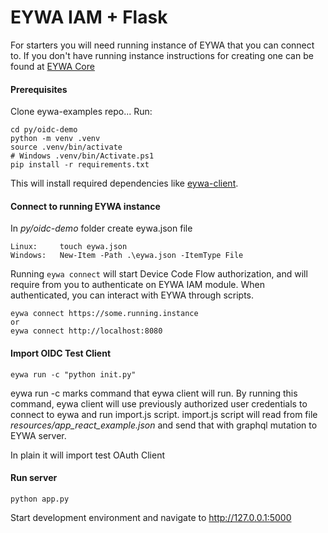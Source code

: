 # EYWA IAM + Flask

For starters you will need running instance of EYWA that you can connect to. If you don't have running instance
instructions for creating one can be found at [EYWA Core](https://github.com/neyho/eywa-core)


#### Prerequisites
Clone eywa-examples repo... Run:
```
cd py/oidc-demo
python -m venv .venv
source .venv/bin/activate
# Windows .venv/bin/Activate.ps1
pip install -r requirements.txt
```
This will install required dependencies like [eywa-client](https://pypi.org/project/eywa-client/).

#### Connect to running EYWA instance
In _py/oidc-demo_ folder create eywa.json file
```
Linux:     touch eywa.json
Windows:   New-Item -Path .\eywa.json -ItemType File
```
Running ```eywa connect``` will start Device Code Flow authorization, and
 will require from you to authenticate on EYWA IAM module. When authenticated,
you can interact with EYWA through scripts.

```
eywa connect https://some.running.instance
or
eywa connect http://localhost:8080
```

#### Import OIDC Test Client
```
eywa run -c "python init.py"
```
eywa run -c marks command that eywa client will run. By running this command, eywa client will use
previously authorized user credentials to connect to eywa and run import.js script. import.js script
will read from file _resources/app_react_example.json_ and send that with graphql mutation to EYWA server.

In plain it will import test OAuth Client


#### Run server
```
python app.py
```
Start development environment and navigate to http://127.0.0.1:5000
